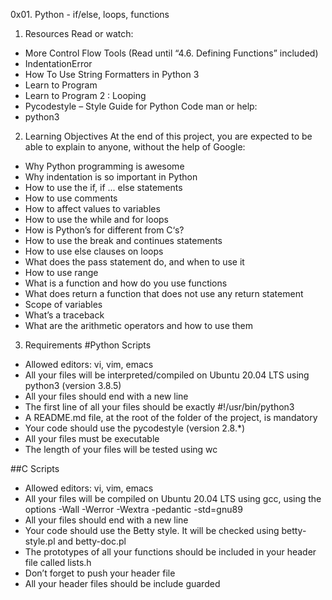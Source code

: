 0x01. Python - if/else, loops, functions

1. Resources
Read or watch:
* More Control Flow Tools (Read until “4.6. Defining Functions” included)
* IndentationError
* How To Use String Formatters in Python 3
* Learn to Program
* Learn to Program 2 : Looping
* Pycodestyle – Style Guide for Python Code
man or help:
* python3

2. Learning Objectives
At the end of this project, you are expected to be able to explain to anyone, without the help of Google:
* Why Python programming is awesome
* Why indentation is so important in Python
* How to use the if, if ... else statements
* How to use comments
* How to affect values to variables
* How to use the while and for loops
* How is Python’s for different from C‘s?
* How to use the break and continues statements
* How to use else clauses on loops
* What does the pass statement do, and when to use it
* How to use range
* What is a function and how do you use functions
* What does return a function that does not use any return statement
* Scope of variables
* What’s a traceback
* What are the arithmetic operators and how to use them

3. Requirements
#Python Scripts
* Allowed editors: vi, vim, emacs
* All your files will be interpreted/compiled on Ubuntu 20.04 LTS using python3 (version 3.8.5)
* All your files should end with a new line
* The first line of all your files should be exactly #!/usr/bin/python3
* A README.md file, at the root of the folder of the project, is mandatory
* Your code should use the pycodestyle (version 2.8.*)
* All your files must be executable
* The length of your files will be tested using wc

##C Scripts
* Allowed editors: vi, vim, emacs
* All your files will be compiled on Ubuntu 20.04 LTS using gcc, using the options -Wall -Werror -Wextra -pedantic -std=gnu89
* All your files should end with a new line
* Your code should use the Betty style. It will be checked using betty-style.pl and betty-doc.pl
* The prototypes of all your functions should be included in your header file called lists.h
* Don’t forget to push your header file
* All your header files should be include guarded
